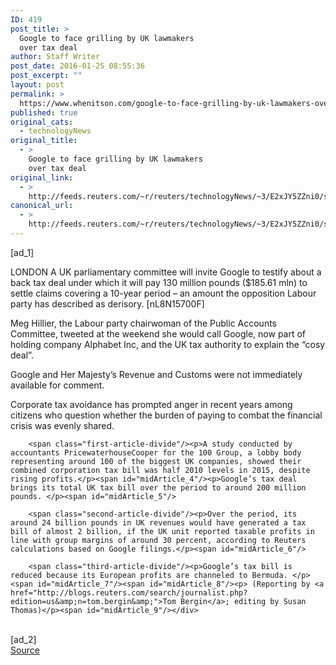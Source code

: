 ```yaml
---
ID: 419
post_title: >
  Google to face grilling by UK lawmakers
  over tax deal
author: Staff Writer
post_date: 2016-01-25 08:55:36
post_excerpt: ""
layout: post
permalink: >
  https://www.whenitson.com/google-to-face-grilling-by-uk-lawmakers-over-tax-deal/
published: true
original_cats:
  - technologyNews
original_title:
  - >
    Google to face grilling by UK lawmakers
    over tax deal
original_link:
  - >
    http://feeds.reuters.com/~r/reuters/technologyNews/~3/E2xJY5ZZni0/story01.htm
canonical_url:
  - >
    http://feeds.reuters.com/~r/reuters/technologyNews/~3/E2xJY5ZZni0/story01.htm
---
```

 [ad_1]
<br><div id="articleText">
<span id="midArticle_start"/>

<span class="focusParagraph" readability="4"><p><span class="articleLocation">LONDON</span> A UK parliamentary committee will invite Google to testify about a back tax deal under which it will pay 130 million pounds  ($185.61 mln) to settle claims covering a 10-year period – an amount the opposition Labour party has described as derisory. [nL8N15700F] </p></span><span id="midArticle_0"/><p>Meg Hillier, the Labour party chairwoman of the Public Accounts Committee, tweeted at the weekend she would call Google, now part of holding company Alphabet Inc, and the UK tax authority to explain the “cosy deal”.</p><span id="midArticle_1"/><p>Google and Her Majesty’s Revenue and Customs were not immediately available for comment.</p><span id="midArticle_2"/><p>Corporate tax avoidance has prompted anger in recent years among citizens who question whether the burden of paying to combat the financial crisis was evenly shared. </p><span id="midArticle_3"/>
        
        <span class="first-article-divide"/><p>A study conducted by accountants PricewaterhouseCooper for the 100 Group, a lobby body representing around 100 of the biggest UK companies, showed their combined corporation tax bill was half 2010 levels in 2015, despite rising profits.</p><span id="midArticle_4"/><p>Google’s tax deal brings its total UK tax bill over the period to around 200 million pounds. </p><span id="midArticle_5"/>
        
        <span class="second-article-divide"/><p>Over the period, its around 24 billion pounds in UK revenues would have generated a tax bill of almost 2 billion, if the UK unit reported taxable profits in line with group margins of around 30 percent, according to Reuters calculations based on Google filings.</p><span id="midArticle_6"/>
        
        <span class="third-article-divide"/><p>Google’s tax bill is reduced because its European profits are channeled to Bermuda. </p><span id="midArticle_7"/><span id="midArticle_8"/><p> (Reporting by <a href="http://blogs.reuters.com/search/journalist.php?edition=us&amp;n=tom.bergin&amp;">Tom Bergin</a>; editing by Susan Thomas)</p><span id="midArticle_9"/></div>
<br>[ad_2]
<br><a href="http://feeds.reuters.com/~r/reuters/technologyNews/~3/E2xJY5ZZni0/story01.htm">Source </a>